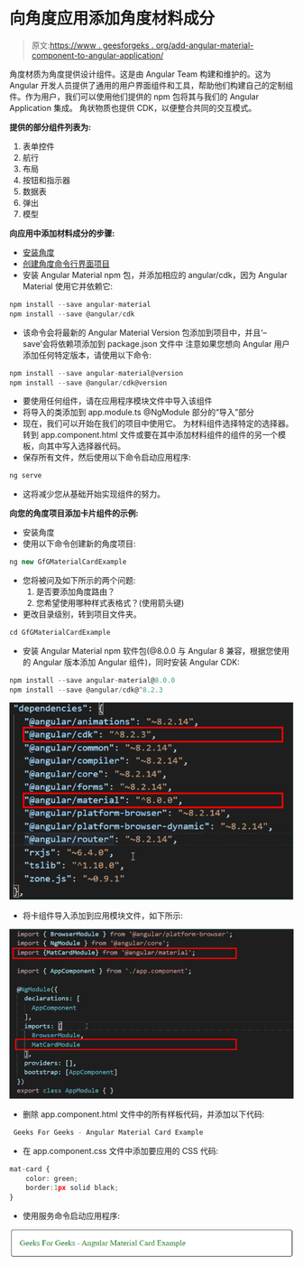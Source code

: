 # 向角度应用添加角度材料成分

> 原文:[https://www . geesforgeks . org/add-angular-material-component-to-angular-application/](https://www.geeksforgeeks.org/adding-angular-material-component-to-angular-application/)

角度材质为角度提供设计组件。这是由 Angular Team 构建和维护的。这为 Angular 开发人员提供了通用的用户界面组件和工具，帮助他们构建自己的定制组件。作为用户，我们可以使用他们提供的 npm 包将其与我们的 Angular Application 集成。
角状物质也提供 CDK，以便整合共同的交互模式。

**提供的部分组件列表为:**

1.  表单控件
2.  航行
3.  布局
4.  按钮和指示器
5.  数据表
6.  弹出
7.  模型

**向应用中添加材料成分的步骤:**

*   [安装角度](https://www.geeksforgeeks.org/angular-7-installation/)
*   [创建角度命令行界面项目](https://www.geeksforgeeks.org/angular-cli-angular-project-setup/)
*   安装 Angular Material npm 包，并添加相应的 angular/cdk，因为 Angular Material 使用它并依赖它:

```ts
npm install --save angular-material
npm install --save @angular/cdk
```

*   该命令会将最新的 Angular Material Version 包添加到项目中，并且‘–save’会将依赖项添加到 package.json 文件中
    注意如果您想向 Angular 用户添加任何特定版本，请使用以下命令:

```ts
npm install --save angular-material@version
npm install --save @angular/cdk@version
```

*   要使用任何组件，请在应用程序模块文件中导入该组件
*   将导入的类添加到 app.module.ts @NgModule 部分的“导入”部分
*   现在，我们可以开始在我们的项目中使用它。
    为材料组件选择特定的选择器。
    转到 app.component.html 文件或要在其中添加材料组件的组件的另一个模板，向其中写入选择器代码。
*   保存所有文件，然后使用以下命令启动应用程序:

```ts
ng serve
```

*   这将减少您从基础开始实现组件的努力。

**向您的角度项目添加卡片组件的示例:**

*   安装角度
*   使用以下命令创建新的角度项目:

```ts
ng new GfGMaterialCardExample
```

*   您将被问及如下所示的两个问题:
    1.  是否要添加角度路由？
    2.  您希望使用哪种样式表格式？(使用箭头键)
*   更改目录级别，转到项目文件夹。

```ts
cd GfGMaterialCardExample
```

*   安装 Angular Material npm 软件包(@8.0.0 与 Angular 8 兼容，根据您使用的 Angular 版本添加 Angular 组件)，同时安装 Angular CDK:

```ts
npm install --save angular-material@8.0.0
npm install --save @angular/cdk@^8.2.3
```

![package.json File](img/4d9bd7b47e1f67c90db430f54840e8b9.png)

*   将卡组件导入添加到应用模块文件，如下所示:

![app-module.ts file](img/8331e318699a5ab1e817750c31b075a3.png)

*   删除 app.component.html 文件中的所有样板代码，并添加以下代码:

```ts
 Geeks For Geeks - Angular Material Card Example 
```

*   在 app.component.css 文件中添加要应用的 CSS 代码:

```ts
mat-card {
    color: green;
    border:1px solid black;
}
```

*   使用服务命令启动应用程序:

![Application Output](img/fa363193c5a79074f9d5360b81ae64cd.png)